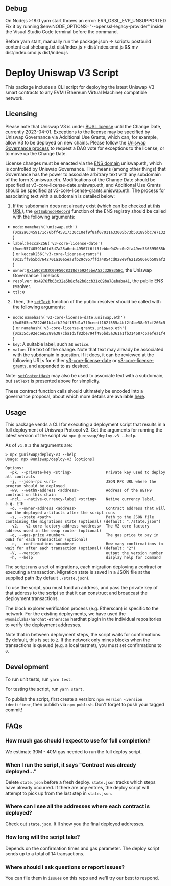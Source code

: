 ## Debug

On Nodejs >18.0 yarn start throws an error: ERR_OSSL_EVP_UNSUPPORTED
Fix it by running $env:NODE_OPTIONS="--openssl-legacy-provider" inside the Visual Studio Code terminal before the command.

Before yarn start, manually run the package.json -> scripts: postbuild content cat shebang.txt dist/index.js > dist/index.cmd.js && mv dist/index.cmd.js dist/index.js

# Deploy Uniswap V3 Script

This package includes a CLI script for deploying the latest Uniswap V3 smart contracts to any EVM (Ethereum Virtual Machine) compatible network.

## Licensing

Please note that Uniswap V3 is under [BUSL license](https://github.com/Uniswap/v3-core#licensing) until the Change Date, currently 2023-04-01. Exceptions to the license may be specified by Uniswap Governance via Additional Use Grants, which can, for example, allow V3 to be deployed on new chains. Please follow the [Uniswap Governance process](https://gov.uniswap.org/t/community-governance-process/7732) to request a DAO vote for exceptions to the license, or to move up the Change Date.

License changes must be enacted via the [ENS domain](https://ens.domains/) uniswap.eth, which is controlled by Uniswap Governance. This means (among other things) that Governance has the power to associate arbitrary text with any subdomain of the form X.uniswap.eth. Modifications of the Change Date should be specified at v3-core-license-date.uniswap.eth, and Additional Use Grants should be specified at v3-core-license-grants.uniswap.eth. The process for associating text with a subdomain is detailed below:

1. If the subdomain does not already exist (which can be [checked at this URL](https://app.ens.domains/name/uniswap.eth/subdomains)), the [`setSubnodeRecord`](https://docs.ens.domains/contract-api-reference/ens#set-subdomain-record) function of the ENS registry should be called with the following arguments:

- `node`: `namehash('uniswap.eth')` (`0xa2a03459171c76bff45817330c10ef9f8af07011a33005b73b50189bbc7e7132`)
- `label`: `keccak256('v3-core-license-date')` (`0xee55740591b0fd5d7a28a6edc49567f6ff3febbe942ec0e2fa49ee536595085b`) or `keccak256('v3-core-license-grants')` (`0x15ff9b5bd7642701a10e5ea8fb29c957ffda4854cd028e9f6218506e6b509af2`)
- `owner`: [`0x1a9C8182C09F50C8318d769245beA52c32BE35BC`](https://etherscan.io/address/0x1a9c8182c09f50c8318d769245bea52c32be35bc), the Uniswap Governance Timelock
- `resolver`: [`0x4976fb03c32e5b8cfe2b6ccb31c09ba78ebaba41`](https://etherscan.io/address/0x4976fb03c32e5b8cfe2b6ccb31c09ba78ebaba41), the public ENS resolver.
- `ttl`: `0`

2. Then, the [`setText`](https://docs.ens.domains/contract-api-reference/publicresolver#set-text-data) function of the public resolver should be called with the following arguments:

- `node`: `namehash('v3-core-license-date.uniswap.eth')` (`0x0505ec7822d61b4cfb294f137d1a7f0ceedf162f555a4bf2f4be58a07cf266c5`) or `namehash('v3-core-license-grants.uniswap.eth')` (`0xa35d592ec6e5289a387cba1d5f82be794f495bd5a361a1fb314687c6aefea1f4`)
- `key`: A suitable label, such as `notice`.
- `value`: The text of the change. Note that text may already be associated with the subdomain in question. If it does, it can be reviewed at the following URLs for either [v3-core-license-date](https://app.ens.domains/name/v3-core-license-date.uniswap.eth/details) or [v3-core-license-grants](https://app.ens.domains/name/v3-core-license-grants.uniswap.eth/details), and appended to as desired.

Note: [`setContentHash`](https://docs.ens.domains/contract-api-reference/publicresolver#set-content-hash) may also be used to associate text with a subdomain, but `setText` is presented above for simplicity.

These contract function calls should ultimately be encoded into a governance proposal, about which more details are available [here](https://docs.uniswap.org/protocol/concepts/governance/overview).

## Usage

This package vends a CLI for executing a deployment script that results in a full deployment of Uniswap Protocol v3.
Get the arguments for running the latest version of the script via `npx @uniswap/deploy-v3 --help`.

As of `v1.0.3` the arguments are:

```text
> npx @uniswap/deploy-v3 --help
Usage: npx @uniswap/deploy-v3 [options]

Options:
  -pk, --private-key <string>               Private key used to deploy all contracts
  -j, --json-rpc <url>                      JSON RPC URL where the program should be deployed
  -w9, --weth9-address <address>            Address of the WETH9 contract on this chain
  -ncl, --native-currency-label <string>    Native currency label, e.g. ETH
  -o, --owner-address <address>             Contract address that will own the deployed artifacts after the script runs
  -s, --state <path>                        Path to the JSON file containing the migrations state (optional) (default: "./state.json")
  -v2, --v2-core-factory-address <address>  The V2 core factory address used in the swap router (optional)
  -g, --gas-price <number>                  The gas price to pay in GWEI for each transaction (optional)
  -c, --confirmations <number>              How many confirmations to wait for after each transaction (optional) (default: "2")
  -V, --version                             output the version number
  -h, --help                                display help for command
```

The script runs a set of migrations, each migration deploying a contract or executing a transaction. Migration state is
saved in a JSON file at the supplied path (by default `./state.json`).

To use the script, you must fund an address, and pass the private key of that address to the script so that it can construct
and broadcast the deployment transactions.

The block explorer verification process (e.g. Etherscan) is specific to the network. For the existing deployments,
we have used the `@nomiclabs/hardhat-etherscan` hardhat plugin in the individual repositories to verify the deployment addresses.

Note that in between deployment steps, the script waits for confirmations. By default, this is set to `2`. If the network
only mines blocks when the transactions is queued (e.g. a local testnet), you must set confirmations to `0`.

## Development

To run unit tests, run `yarn test`.

For testing the script, run `yarn start`.

To publish the script, first create a version: `npm version <version identifier>`, then publish via `npm publish`.
Don't forget to push your tagged commit!

## FAQs

### How much gas should I expect to use for full completion?

We estimate 30M - 40M gas needed to run the full deploy script.

### When I run the script, it says "Contract was already deployed..."

Delete `state.json` before a fresh deploy. `state.json` tracks which steps have already occurred. If there are any entries, the deploy script will attempt to pick up from the last step in `state.json`.

### Where can I see all the addresses where each contract is deployed?

Check out `state.json`. It'll show you the final deployed addresses.

### How long will the script take?

Depends on the confirmation times and gas parameter. The deploy script sends up to a total of 14 transactions.

### Where should I ask questions or report issues?

You can file them in `issues` on this repo and we'll try our best to respond.
